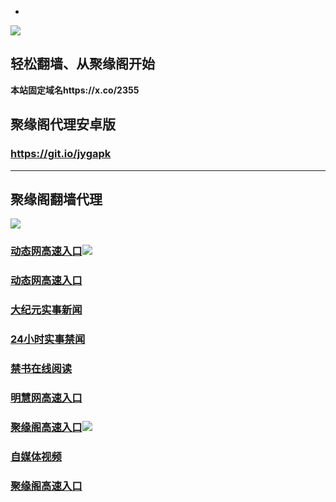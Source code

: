 * 
![](https://raw.githubusercontent.com/hao369/a/master/j.jpg)



## 轻松翻墙、从聚缘阁开始

**本站固定域名https://x.co/2355**



##  聚缘阁代理安卓版

### https://git.io/jygapk


***



## 聚缘阁翻墙代理 

![](https://raw.githubusercontent.com/hao369/a/master/wx2.jpg)


### [动态网高速入口](https://5bwd9aufag.execute-api.ap-northeast-2.amazonaws.com/126)![](https://raw.githubusercontent.com/hao369/a/master/jygdl.gif)

### [动态网高速入口](https://2y0i5dnxl2.execute-api.us-east-1.amazonaws.com/d3)

### [大纪元实事新闻](https://git.io/fjmgE)

### [24小时实事禁闻](https://github.com/szzd1/djy/blob/master/gb/n24hr.md?dfh#1)

### [禁书在线阅读](https://github.com/szzd1/g/blob/master/README.md?dfh#1)


### [明慧网高速入口](https://jzvagsk4rl.execute-api.ap-northeast-2.amazonaws.com/dtt)

### [聚缘阁高速入口](https://q2byaz4icl.execute-api.ap-northeast-2.amazonaws.com/j1)![](https://raw.githubusercontent.com/hao369/a/master/jyg.gif)

### [自媒体视频](https://buudtuvzhl.execute-api.ap-northeast-1.amazonaws.com/bcx)

### [聚缘阁高速入口](https://4mixjyclr7.execute-api.ap-northeast-2.amazonaws.com/j)
